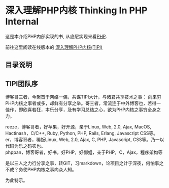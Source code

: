 # 深入理解PHP内核 Thinking In PHP Internal

这是本介绍PHP内部实现的书, 从底层实现来看[PHP][php-home].


前往这里阅读在线版本的 [深入理解PHP内核(TIPI)][project-url]

[php-home]: http://php.net/ "PHP"
[project-url]: http://www.php-internal.com/book/

## 目录说明

## TIPI团队序
博客哥三者，今聚首于网络一偶，共谋TIPI大计，与诸君共享技术之事：
向来穷PHP内核之事者或多，却鲜有分享之举。哥三者，常流连于中外博客也，若得一佳作，即欣喜若狂，本乐分享，及有学习总结之心，欲为PHP内核之事穷全身之力。

reeze，博客哥者，好苹果，好开源，亲于Linux, Web, 2.0, Ajax, MacOS, Hactinash，C/C++, Ruby, Python, PHP, Rails, Erlang, Javascript CSS等。  
er，博客哥者，稀饭Linux, Web, 2.0, Ajax, C, PHP, Javascript, CSS等。乃一以代码为乐之码农也。  
phppan，博客哥者，好书，好PHP，好御姐，亲于PHP，C，Ajax，程序架构等

是以三人之力行分享之事，转GIT，习markdown，论项目之计于深夜，何怕事之不成？务使PHP内核之事向众人知。

为此特示。
